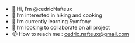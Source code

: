 - 👋 Hi, I’m @cedricNafteux
- 👀 I’m interested in hiking and cooking
- 🌱 I’m currently learning Symfony
- 💞️ I’m looking to collaborate on all project
- 📫 How to reach me : cedric.nafteux@gmail.com

<!---
cedricNafteux/cedricNafteux is a ✨ special ✨ repository because its `README.md` (this file) appears on your GitHub profile.
You can click the Preview link to take a look at your changes.
--->
